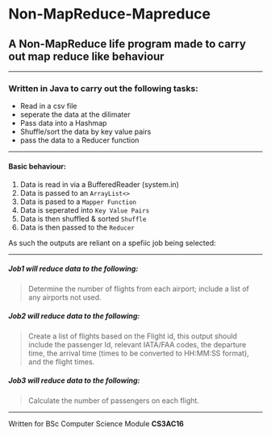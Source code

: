 # Non-MapReduce-Mapreduce
## A Non-MapReduce life program made to carry out map reduce like behaviour 
-----

### Written in Java to carry out the following tasks: 

+ Read in a csv file 
+ seperate the data at the dilimater 
+ Pass data into a Hashmap 
+ Shuffle/sort the data by key value pairs 
+ pass the data to a Reducer function 

-------

#### Basic behaviour: 

  1. Data is read in via a BufferedReader (system.in)
  2. Data is passed to an `ArrayList<>`
  3. Data is pased to a `Mapper Function` 
  4. Data is seperated into `Key Value Pairs` 
  5. Data is then shuffled & sorted `Shuffle`
  6. Data is then passed to the `Reducer` 
  
  As such the outputs are reliant on a spefiic job being selected: 

--------------------


##### Job1 will reduce data to the following: 

> Determine the number of flights from each airport; include a list of any airports not used. 

##### Job2 will reduce data to the following: 

> Create a list of flights based on the Flight id, this output should include the passenger Id, relevant IATA/FAA codes, the departure time, the arrival time (times to be converted to HH:MM:SS format),
and the flight times. 

##### Job3 will reduce data to the following: 

> Calculate the number of passengers on each flight. 


------
Written for BSc Computer Science Module __CS3AC16__
